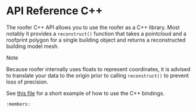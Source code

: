 # API Reference C++

The roofer C++ API allows you to use the roofer as a C++ library. Most notably it provides a `reconstruct()` function that takes a pointcloud and a roofprint polygon for a single building object and returns a reconstructed building model mesh.

> [!NOTE]
> Because roofer internally uses floats to represent coordinates, it is advised to translate your data to the origin prior to calling `reconstruct()` to prevent loss of precision.

See [this file](https://github.com/3DBAG/roofer/blob/develop/tests/test_reconstruct_api.cpp) for a short example of how to use the C++ bindings.

```{doxygennamespace} roofer
:members:
```

<!-- .. .. doxygenfunction:: triangulate_mesh

.. .. doxygenstruct:: roofer::ReconstructionConfig
..    :members:
..    :undoc-members: -->
